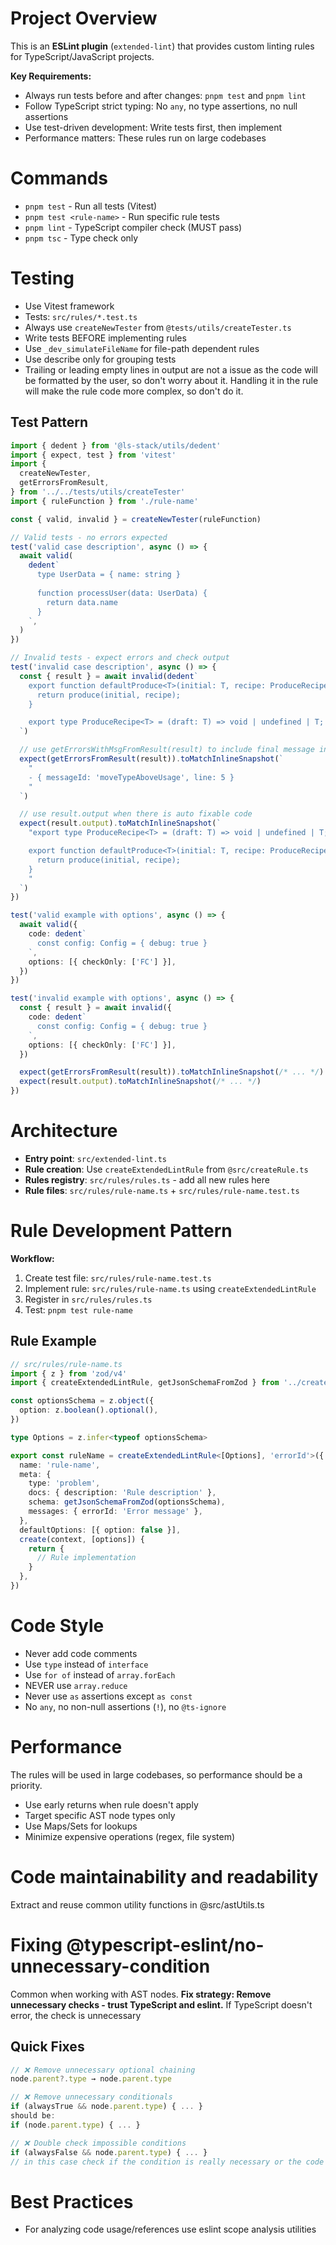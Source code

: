 # Project Overview

This is an **ESLint plugin** (`extended-lint`) that provides custom linting rules for TypeScript/JavaScript projects.

**Key Requirements:**

- Always run tests before and after changes: `pnpm test` and `pnpm lint`
- Follow TypeScript strict typing: No `any`, no type assertions, no null assertions
- Use test-driven development: Write tests first, then implement
- Performance matters: These rules run on large codebases

# Commands

- `pnpm test` - Run all tests (Vitest)
- `pnpm test <rule-name>` - Run specific rule tests
- `pnpm lint` - TypeScript compiler check (MUST pass)
- `pnpm tsc` - Type check only

# Testing

- Use Vitest framework
- Tests: `src/rules/*.test.ts`
- Always use `createNewTester` from `@tests/utils/createTester.ts`
- Write tests BEFORE implementing rules
- Use `_dev_simulateFileName` for file-path dependent rules
- Use describe only for grouping tests
- Trailing or leading empty lines in output are not a issue as the code will be formatted by the user, so don't worry about it. Handling it in the rule will make the rule code more complex, so don't do it.

## Test Pattern

```typescript
import { dedent } from '@ls-stack/utils/dedent'
import { expect, test } from 'vitest'
import {
  createNewTester,
  getErrorsFromResult,
} from '../../tests/utils/createTester'
import { ruleFunction } from './rule-name'

const { valid, invalid } = createNewTester(ruleFunction)

// Valid tests - no errors expected
test('valid case description', async () => {
  await valid(
    dedent`
      type UserData = { name: string }
      
      function processUser(data: UserData) {
        return data.name
      }
    `,
  )
})

// Invalid tests - expect errors and check output
test('invalid case description', async () => {
  const { result } = await invalid(dedent`
    export function defaultProduce<T>(initial: T, recipe: ProduceRecipe<T>): T {
      return produce(initial, recipe);
    }

    export type ProduceRecipe<T> = (draft: T) => void | undefined | T;
  `)

  // use getErrorsWithMsgFromResult(result) to include final message in the snapshot when there is dynamic data in the message
  expect(getErrorsFromResult(result)).toMatchInlineSnapshot(`
    "
    - { messageId: 'moveTypeAboveUsage', line: 5 }
    "
  `)

  // use result.output when there is auto fixable code
  expect(result.output).toMatchInlineSnapshot(`
    "export type ProduceRecipe<T> = (draft: T) => void | undefined | T;

    export function defaultProduce<T>(initial: T, recipe: ProduceRecipe<T>): T {
      return produce(initial, recipe);
    }
    "
  `)
})

test('valid example with options', async () => {
  await valid({
    code: dedent`
      const config: Config = { debug: true }
    `,
    options: [{ checkOnly: ['FC'] }],
  })
})

test('invalid example with options', async () => {
  const { result } = await invalid({
    code: dedent`
      const config: Config = { debug: true }
    `,
    options: [{ checkOnly: ['FC'] }],
  })

  expect(getErrorsFromResult(result)).toMatchInlineSnapshot(/* ... */)
  expect(result.output).toMatchInlineSnapshot(/* ... */)
})
```

# Architecture

- **Entry point**: `src/extended-lint.ts`
- **Rule creation**: Use `createExtendedLintRule` from `@src/createRule.ts`
- **Rules registry**: `src/rules/rules.ts` - add all new rules here
- **Rule files**: `src/rules/rule-name.ts` + `src/rules/rule-name.test.ts`

# Rule Development Pattern

**Workflow:**

1. Create test file: `src/rules/rule-name.test.ts`
2. Implement rule: `src/rules/rule-name.ts` using `createExtendedLintRule`
3. Register in `src/rules/rules.ts`
4. Test: `pnpm test rule-name`

## Rule Example

```typescript
// src/rules/rule-name.ts
import { z } from 'zod/v4'
import { createExtendedLintRule, getJsonSchemaFromZod } from '../createRule'

const optionsSchema = z.object({
  option: z.boolean().optional(),
})

type Options = z.infer<typeof optionsSchema>

export const ruleName = createExtendedLintRule<[Options], 'errorId'>({
  name: 'rule-name',
  meta: {
    type: 'problem',
    docs: { description: 'Rule description' },
    schema: getJsonSchemaFromZod(optionsSchema),
    messages: { errorId: 'Error message' },
  },
  defaultOptions: [{ option: false }],
  create(context, [options]) {
    return {
      // Rule implementation
    }
  },
})
```

# Code Style

- Never add code comments
- Use `type` instead of `interface`
- Use `for of` instead of `array.forEach`
- NEVER use `array.reduce`
- Never use `as` assertions except `as const`
- No `any`, no non-null assertions (`!`), no `@ts-ignore`

# Performance

The rules will be used in large codebases, so performance should be a priority.

- Use early returns when rule doesn't apply
- Target specific AST node types only
- Use Maps/Sets for lookups
- Minimize expensive operations (regex, file system)

# Code maintainability and readability

Extract and reuse common utility functions in @src/astUtils.ts

# Fixing @typescript-eslint/no-unnecessary-condition

Common when working with AST nodes. **Fix strategy: Remove unnecessary checks - trust TypeScript and eslint.** If TypeScript doesn't error, the check is unnecessary

## Quick Fixes

```typescript
// ❌ Remove unnecessary optional chaining
node.parent?.type → node.parent.type

// ❌ Remove unnecessary conditionals
if (alwaysTrue && node.parent.type) { ... }
should be:
if (node.parent.type) { ... }

// ❌ Double check impossible conditions
if (alwaysFalse && node.parent.type) { ... }
// in this case check if the condition is really necessary or the code has a bug
```

# Best Practices

- For analyzing code usage/references use eslint scope analysis utilities
